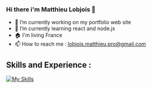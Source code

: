 ### Hi there i'm Matthieu Lobjois 👋

- 🔭 I’m currently working on my portfolio web site
- 🌱 I’m currently learning react and node.js
- 🏠 I'm living France
- 📫 How to reach me : lobjois.matthieu.pro@gmail.com

## Skills and Experience : 

[![My Skills](https://skills.thijs.gg/icons?i=react,js,html,css,nodejs,php,vscode&theme=light)](https://skills.thijs.gg)


